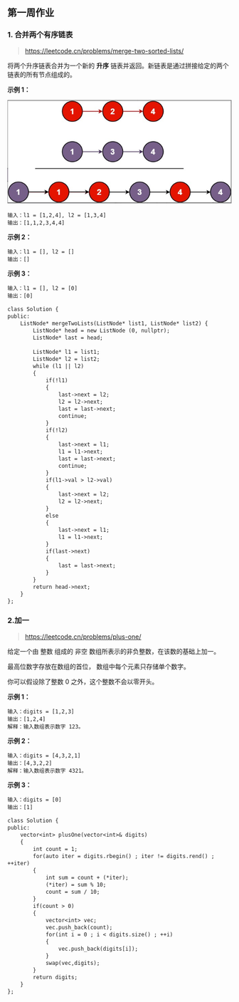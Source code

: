 ## 第一周作业

### 1. 合并两个有序链表

> https://leetcode.cn/problems/merge-two-sorted-lists/

将两个升序链表合并为一个新的 **升序** 链表并返回。新链表是通过拼接给定的两个链表的所有节点组成的。

**示例 1：**

![image-20220606000151043](第一周作业.assets/image-20220606000151043-16544449157141.png)

```shell
输入：l1 = [1,2,4], l2 = [1,3,4]
输出：[1,1,2,3,4,4]
```

**示例 2：**

```shell
输入：l1 = [], l2 = []
输出：[]
```

**示例 3：**

```shell
输入：l1 = [], l2 = [0]
输出：[0]
```

```shell
class Solution {
public:
    ListNode* mergeTwoLists(ListNode* list1, ListNode* list2) {
        ListNode* head = new ListNode (0, nullptr);
        ListNode* last = head;

        ListNode* l1 = list1;
        ListNode* l2 = list2;
        while (l1 || l2)
        {
            if(!l1)
            {
                last->next = l2;
                l2 = l2->next;
                last = last->next;
                continue;
            }
            if(!l2)
            {
                last->next = l1;
                l1 = l1->next;
                last = last->next;
                continue;
            }
            if(l1->val > l2->val)
            {
                last->next = l2;
                l2 = l2->next;
            }
            else
            {
                last->next = l1;
                l1 = l1->next;
            }
            if(last->next)
            {
                last = last->next;
            }
        }
        return head->next;
    }
};
```

### 2.加一

> https://leetcode.cn/problems/plus-one/

给定一个由 整数 组成的 非空 数组所表示的非负整数，在该数的基础上加一。

最高位数字存放在数组的首位， 数组中每个元素只存储单个数字。

你可以假设除了整数 0 之外，这个整数不会以零开头。

**示例 1：**

```shell
输入：digits = [1,2,3]
输出：[1,2,4]
解释：输入数组表示数字 123。
```

**示例 2：**

```shell
输入：digits = [4,3,2,1]
输出：[4,3,2,2]
解释：输入数组表示数字 4321。
```

**示例 3：**

```shell
输入：digits = [0]
输出：[1]
```

```shell
class Solution {
public:
    vector<int> plusOne(vector<int>& digits)
    {
        int count = 1;
        for(auto iter = digits.rbegin() ; iter != digits.rend() ; ++iter)
        {
            int sum = count + (*iter);
            (*iter) = sum % 10;
            count = sum / 10;
        }
        if(count > 0)
        {
            vector<int> vec;
            vec.push_back(count);
            for(int i = 0 ; i < digits.size() ; ++i)
            {
                vec.push_back(digits[i]);
            }
            swap(vec,digits);
        }
        return digits;
    }
};
```

